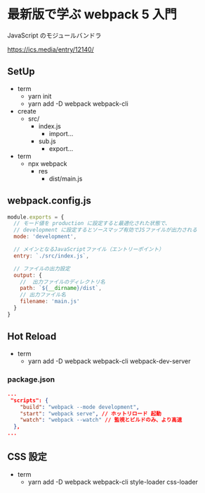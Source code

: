 # 最新版で学ぶ webpack 5 入門

JavaScript のモジュールバンドラ

https://ics.media/entry/12140/

## SetUp

- term
  - yarn init
  - yarn add -D webpack webpack-cli
- create
  - src/
    - index.js
      - import...
    - sub.js
      - export...
- term
  - npx webpack
    - res
      - dist/main.js

## webpack.config.js

```js
module.exports = {
  // モード値を production に設定すると最適化された状態で、
  // development に設定するとソースマップ有効でJSファイルが出力される
  mode: 'development',

  // メインとなるJavaScriptファイル（エントリーポイント）
  entry: `./src/index.js`,

  // ファイルの出力設定
  output: {
    //  出力ファイルのディレクトリ名
    path: `${__dirname}/dist`,
    // 出力ファイル名
    filename: 'main.js'
  }
}
```

## Hot Reload

- term
  - yarn add -D webpack webpack-cli webpack-dev-server

### package.json

```json
...
 "scripts": {
    "build": "webpack --mode development",
    "start": "webpack serve", // ホットリロード 起動
    "watch": "webpack --watch" // 監視とビルドのみ、より高速
  },
...
```

## CSS 設定

- term
  - yarn add -D webpack webpack-cli style-loader css-loader
